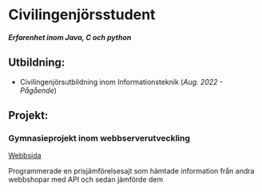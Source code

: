 # Civilingenjörsstudent

##### Erfarenhet inom Java, C och python

## Utbildning:
- Civilingenjörsutbildning inom Informationsteknik (_Aug. 2022 - Pågående_)

## Projekt:
### Gymnasieprojekt inom webbserverutveckling
[Webbsida]([https://github.com/boxskeppet/Intersection-on-I-O-shield](https://github.com/SebastianWellgrenLax/Gymansieprojekt-webbserver)https://github.com/SebastianWellgrenLax/Gymansieprojekt-webbserver)

Programmerade en prisjämförelsesajt som hämtade information från andra webbshopar med API och sedan jämförde dem
